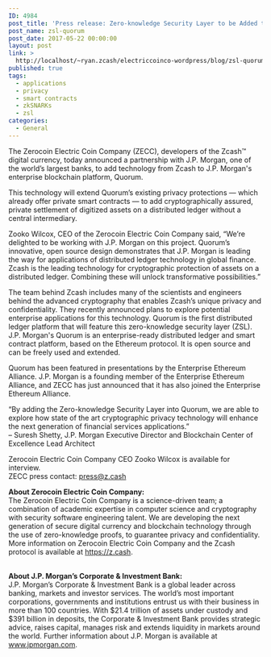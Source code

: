 ```yaml
---
ID: 4984
post_title: 'Press release: Zero-knowledge Security Layer to be Added to Quorum Blockchain Platform'
post_name: zsl-quorum
post_date: 2017-05-22 00:00:00
layout: post
link: >
  http://localhost/~ryan.zcash/electriccoinco-wordpress/blog/zsl-quorum/
published: true
tags:
  - applications
  - privacy
  - smart contracts
  - zkSNARKs
  - zsl
categories:
  - General
---
```

<p>The Zerocoin Electric Coin Company (ZECC), developers of the Zcash™ digital currency, today announced a partnership with J.P. Morgan, one of the world’s largest banks, to add technology from Zcash to J.P. Morgan's enterprise blockchain platform, Quorum.</p>
<p>This technology will extend Quorum’s existing privacy protections — which already offer private smart contracts — to add cryptographically assured, private settlement of digitized assets on a distributed ledger without a central intermediary.</p>
<p>Zooko Wilcox, CEO of the Zerocoin Electric Coin Company said, “We’re delighted to be working with J.P. Morgan on this project. Quorum’s innovative, open source design demonstrates that J.P. Morgan is leading the way for applications of distributed ledger technology in global finance. Zcash is the leading technology for cryptographic protection of assets on a distributed ledger. Combining these will unlock transformative possibilities.”</p>
<p>The team behind Zcash includes many of the scientists and engineers behind the advanced cryptography that enables Zcash’s unique privacy and confidentiality. They recently announced plans to explore potential enterprise applications for this technology. Quorum is the first distributed ledger platform that will feature this zero-knowledge security layer (ZSL). J.P. Morgan's Quorum is an enterprise-ready distributed ledger and smart contract platform, based on the Ethereum protocol. It is open source and can be freely used and extended.</p>
<p>Quorum has been featured in presentations by the Enterprise Ethereum Alliance. J.P. Morgan is a founding member of the Enterprise Ethereum Alliance, and ZECC has just announced that it has also joined the Enterprise Ethereum Alliance.</p>
<p>“By adding the Zero-knowledge Security Layer into Quorum, we are able to explore how state of the art cryptographic privacy technology will enhance the next generation of financial services applications.”<br />
– Suresh Shetty, J.P. Morgan Executive Director and Blockchain Center of Excellence Lead Architect</p>
<p>Zerocoin Electric Coin Company CEO Zooko Wilcox is available for interview.<br />
ZECC press contact: <a class="reference external" href="mailto:press@z.cash">press@z.cash</a></p>
<p><strong>About Zerocoin Electric Coin Company:</strong><br />
The Zerocoin Electric Coin Company is a science-driven team; a combination of academic expertise in computer science and cryptography with security software engineering talent. We are developing the next generation of secure digital currency and blockchain technology through the use of zero-knowledge proofs, to guarantee privacy and confidentiality. More information on Zerocoin Electric Coin Company and the Zcash protocol is available at <a class="reference external" href="https://z.cash">https://z.cash</a>.</p>
<p>​<br />
<strong>About J.P. Morgan’s Corporate &amp; Investment Bank:</strong><br />
J.P. Morgan’s Corporate &amp; Investment Bank is a global leader across banking, markets and investor services. The world’s most important corporations, governments and institutions entrust us with their business in more than 100 countries. With $21.4 trillion of assets under custody and $391 billion in deposits, the Corporate &amp; Investment Bank provides strategic advice, raises capital, manages risk and extends liquidity in markets around the world. Further information about J.P. Morgan is available at <a class="reference external" href="https://www.jpmorgan.com">www.jpmorgan.com</a>.</p>
